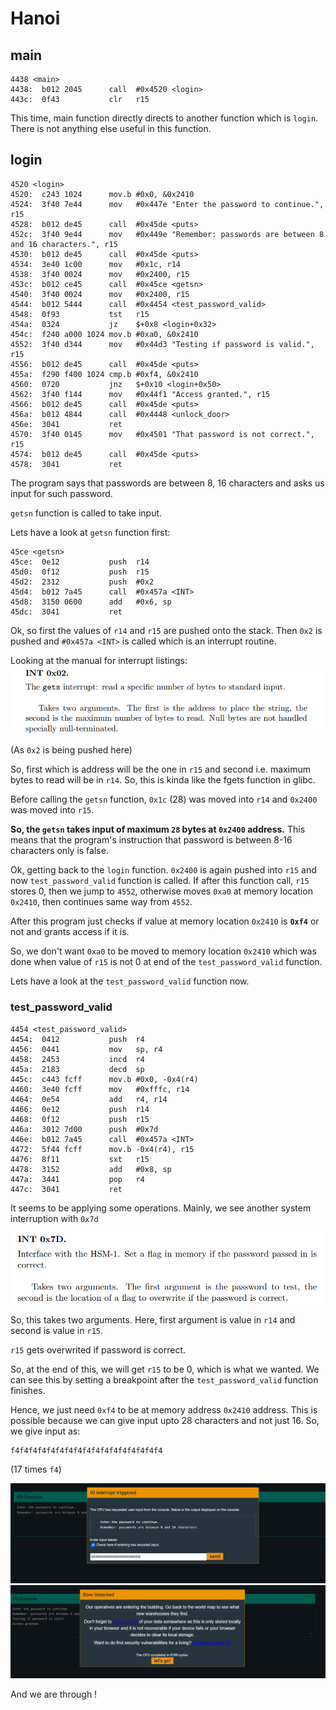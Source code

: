 # Hanoi

## main
```assembly
4438 <main>
4438:  b012 2045      call	#0x4520 <login>
443c:  0f43           clr	r15
```
This time, main function directly directs to another function which is `login`. There is not anything else useful in this function.

## login
```assembly
4520 <login>
4520:  c243 1024      mov.b	#0x0, &0x2410
4524:  3f40 7e44      mov	#0x447e "Enter the password to continue.", r15
4528:  b012 de45      call	#0x45de <puts>
452c:  3f40 9e44      mov	#0x449e "Remember: passwords are between 8 and 16 characters.", r15
4530:  b012 de45      call	#0x45de <puts>
4534:  3e40 1c00      mov	#0x1c, r14
4538:  3f40 0024      mov	#0x2400, r15
453c:  b012 ce45      call	#0x45ce <getsn>
4540:  3f40 0024      mov	#0x2400, r15
4544:  b012 5444      call	#0x4454 <test_password_valid>
4548:  0f93           tst	r15
454a:  0324           jz	$+0x8 <login+0x32>
454c:  f240 a000 1024 mov.b	#0xa0, &0x2410
4552:  3f40 d344      mov	#0x44d3 "Testing if password is valid.", r15
4556:  b012 de45      call	#0x45de <puts>
455a:  f290 f400 1024 cmp.b	#0xf4, &0x2410
4560:  0720           jnz	$+0x10 <login+0x50>
4562:  3f40 f144      mov	#0x44f1 "Access granted.", r15
4566:  b012 de45      call	#0x45de <puts>
456a:  b012 4844      call	#0x4448 <unlock_door>
456e:  3041           ret
4570:  3f40 0145      mov	#0x4501 "That password is not correct.", r15
4574:  b012 de45      call	#0x45de <puts>
4578:  3041           ret
````
The program says that passwords are between 8, 16 characters and asks us input for such password.

`getsn` function is called to take input.

Lets have a look at `getsn` function first:
```assembly
45ce <getsn>
45ce:  0e12           push	r14
45d0:  0f12           push	r15
45d2:  2312           push	#0x2
45d4:  b012 7a45      call	#0x457a <INT>
45d8:  3150 0600      add	#0x6, sp
45dc:  3041           ret
```
Ok, so first the values of `r14` and `r15` are pushed onto the stack. Then `0x2` is pushed and `#0x457a <INT>` is called which is an interrupt routine. 

Looking at the manual for interrupt listings:
![alt text](../imgs/mc-hanoi/image.png)

(As `0x2` is being pushed here)

So, first which is address will be the one in `r15` and second i.e. maximum bytes to read will be in `r14`. So, this is kinda like the fgets function in glibc.

Before calling the `getsn` function, `0x1c` (28) was moved into `r14` and
`0x2400` was moved into `r15`.

**So, the `getsn` takes input of maximum `28` bytes at `0x2400` address.** This means that the program's instruction that password is between 8-16 characters only is false.

Ok, getting back to the `login` function. `0x2400` is again pushed into `r15` and now `test_password_valid` function is called. If after this function call, `r15` stores 0, then we jump to `4552`, otherwise moves `0xa0` at memory location `0x2410`, then continues same way from `4552`.

After this program just checks if value at memory location `0x2410` is **`0xf4`** or not and grants access if it is.

So, we don't want `0xa0` to be moved to memory location `0x2410` which was done when value of `r15` is not 0 at end of the `test_password_valid` function.

Lets have a look at the `test_password_valid` function now.

### test_password_valid


```assembly
4454 <test_password_valid>
4454:  0412           push	r4
4456:  0441           mov	sp, r4
4458:  2453           incd	r4
445a:  2183           decd	sp
445c:  c443 fcff      mov.b	#0x0, -0x4(r4)
4460:  3e40 fcff      mov	#0xfffc, r14
4464:  0e54           add	r4, r14
4466:  0e12           push	r14
4468:  0f12           push	r15
446a:  3012 7d00      push	#0x7d
446e:  b012 7a45      call	#0x457a <INT>
4472:  5f44 fcff      mov.b	-0x4(r4), r15
4476:  8f11           sxt	r15
4478:  3152           add	#0x8, sp
447a:  3441           pop	r4
447c:  3041           ret
```
It seems to be applying some operations. Mainly, we see another system interruption with `0x7d`

![alt text](../imgs/mc-hanoi/image-1.png)

So, this takes two arguments. Here, first argument is value in `r14` and second is value in `r15`.

`r15` gets overwrited if password is correct.

So, at the end of this, we will get `r15` to be 0, which is what we wanted.
We can see this by setting a breakpoint after the `test_password_valid` function finishes.

Hence, we just need `0xf4` to be at memory address `0x2410` address. This is possible because we can give input upto 28 characters and not just 16. So, we give input as:
```
f4f4f4f4f4f4f4f4f4f4f4f4f4f4f4f4f4
```
(17 times `f4`)

![alt text](../imgs/mc-hanoi/image-2.png)
![alt text](../imgs/mc-hanoi/image-3.png)

And we are through !